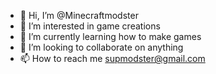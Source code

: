 - 👋 Hi, I’m @Minecraftmodster
- 👀 I’m interested in game creations
- 🌱 I’m currently learning how to make games
- 💞️ I’m looking to collaborate on anything
- 📫 How to reach me supmodster@gmail.com

<!---
Minecraftmodster/Minecraftmodster is a ✨ special ✨ repository because its `README.md` (this file) appears on your GitHub profile.
You can click the Preview link to take a look at your changes.
--->
